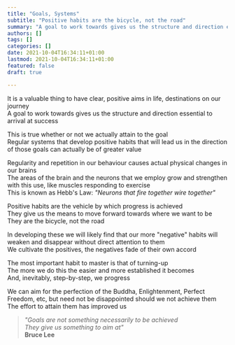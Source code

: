 ```yaml
---
title: "Goals, Systems"
subtitle: "Positive habits are the bicycle, not the road"
summary: "A goal to work towards gives us the structure and direction essential to arrival at success"
authors: []
tags: []
categories: []
date: 2021-10-04T16:34:11+01:00
lastmod: 2021-10-04T16:34:11+01:00
featured: false
draft: true

---
```

It is a valuable thing to have clear, positive aims in life, destinations on our journey\
A goal to work towards gives us the structure and direction essential to arrival at success

This is true whether or not we actually attain to the goal\
Regular systems that develop positive habits that will lead us in the direction of those goals can actually be of greater value

Regularity and repetition in our behaviour causes actual physical changes in our brains\
The areas of the brain and the neurons that we employ grow and strengthen with this use, like muscles responding to exercise\
This is known as Hebb's Law: *"Neurons that fire together wire together"*

Positive habits are the vehicle by which progress is achieved\
They give us the means to move forward towards where we want to be\
They are the bicycle, not the road

In developing these we will likely find that our more "negative" habits will weaken and disappear without direct attention to them\
We cultivate the positives, the negatives fade of their own accord

The most important habit to master is that of turning-up\
The more we do this the easier and more established it becomes\
And, inevitably, step-by-step, we progress

We can aim for the perfection of the Buddha, Enlightenment, Perfect Freedom, etc, but need not be disappointed should we not achieve them\
The effort to attain them has improved us


>*"Goals are not something necessarily to be achieved\
> They give us something to aim at"*\
> **Bruce Lee**
